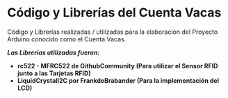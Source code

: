 # **Código y Librerías del Cuenta Vacas**

Código y Librerías realizadas / utilizadas para la elaboración del Proyecto Arduino conocido como el Cuenta Vacas.

***Las Librerías utilizadas fueron:***
  + **rc522 - MFRC522 de GithubCommunity (Para utilizar el Sensor RFID junto a las Tarjetas RFID)**
  + **LiquidCrystalI2C por FrankdeBrabander (Para la implementación del LCD)**
